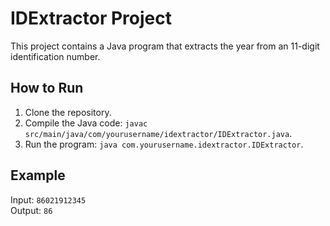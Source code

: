 # IDExtractor Project

This project contains a Java program that extracts the year from an 11-digit identification number.

## How to Run

1. Clone the repository.
2. Compile the Java code: `javac src/main/java/com/yourusername/idextractor/IDExtractor.java`.
3. Run the program: `java com.yourusername.idextractor.IDExtractor`.

## Example

Input: `86021912345`  
Output: `86`
